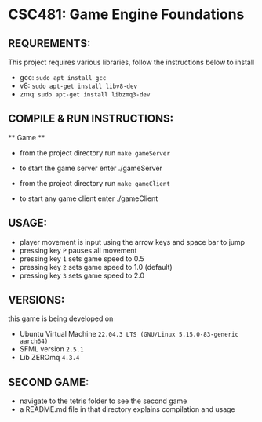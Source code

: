 # CSC481: Game Engine Foundations

## REQUREMENTS:

This project requires various libraries, follow the instructions below to install

- gcc: `sudo apt install gcc`
- v8: `sudo apt-get install libv8-dev`
- zmq: `sudo apt-get install libzmq3-dev`

## COMPILE & RUN INSTRUCTIONS: 

** Game **
* from the project directory run `make gameServer`
* to start the game server enter ./gameServer

* from the project directory run `make gameClient`
* to start any game client enter ./gameClient


## USAGE:

* player movement is input using the arrow keys and space bar to jump
* pressing key `P` pauses all movement
* pressing key `1` sets game speed to 0.5
* pressing key `2` sets game speed to 1.0 (default)
* pressing key `3` sets game speed to 2.0


## VERSIONS:
this game is being developed on
* Ubuntu Virtual Machine `22.04.3 LTS (GNU/Linux 5.15.0-83-generic aarch64)`
* SFML version `2.5.1`
* Lib ZEROmq `4.3.4`


## SECOND GAME:
* navigate to the tetris folder to see the second game
* a README.md file in that directory explains compilation and usage
